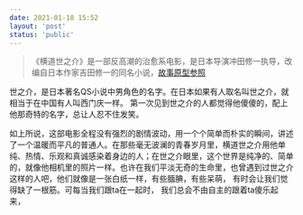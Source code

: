 ```yaml
---
date: 2021-01-18 15:52
layout: 'post'
status: 'public'
---
```


>  《横道世之介》是一部反高潮的治愈系电影，是日本导演冲田修一执导，改编自日本作家吉田修一的同名小说，[故事原型参照](https://zh.wikipedia.org/wiki/%E6%96%B0%E5%A4%A7%E4%B9%85%E4%BF%9D%E7%AB%99%E4%B9%98%E5%AE%A2%E5%A2%AE%E8%BB%8C%E4%BA%8B%E6%95%85)

世之介，是日本著名QS小说中男角色的名字。在日本如果有人取名叫世之介，就相当于在中国有人叫西门庆一样。
第一次见到世之介的人都觉得他傻傻的，配上他那奇特的名字，总让人忍不住发笑。

如上所说，这部电影全程没有强烈的剧情波动，用一个个简单而朴实的瞬间，讲述了一个温暖而平凡的普通人。在那些毫无波澜的青春岁月里，横道世之介用他单纯、热情、乐观和真诚感染着身边的人；在世之介眼里，这个世界是纯净的、简单的，就像他相机里的照片一样。也许在我们平淡无奇的生命里，也曾遇到过世之介这样的人吧，他们就像是一张白纸一样，有些腼腆，有些呆萌， 有时会让我们觉得缺了一根筋。可每当我们跟ta在一起时， 我们总会不由自主的跟着ta傻乐起来，
